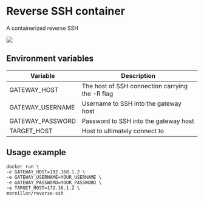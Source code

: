 # Reverse SSH container

A containerized reverse SSH

![](https://img.maximemoreillon.com/images/619a68e79a075f0b645a067e)

## Environment variables
| Variable  | Description |
| --- | --- |
| GATEWAY_HOST | The host of SSH connection carrying the -R flag |
| GATEWAY_USERNAME | Username to SSH into the gateway host |
| GATEWAY_PASSWORD | Password to SSH into the gateway host |
| TARGET_HOST | Host to ultimately connect to |

## Usage example
```
docker run \
-e GATEWAY_HOST=192.168.1.2 \
-e GATEWAY_USERNAME=YOUR_USERNAME \
-e GATEWAY_PASSWORD=YOUR_PASSWORD \
-e TARGET_HOST=172.16.1.2 \
moreillon/reverse-ssh
```
